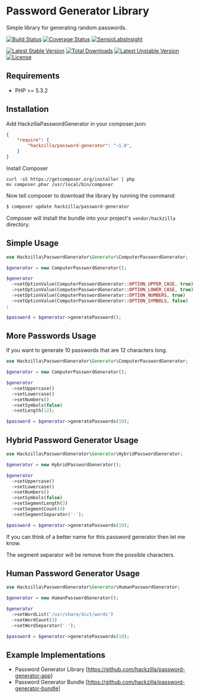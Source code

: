 Password Generator Library
==========================

Simple library for generating random passwords.

[![Build Status](https://travis-ci.org/hackzilla/password-generator.png?branch=master)](https://travis-ci.org/hackzilla/password-generator) 
[![Coverage Status](https://coveralls.io/repos/hackzilla/password-generator/badge.png)](https://coveralls.io/r/hackzilla/password-generator)
[![SensioLabsInsight](https://insight.sensiolabs.com/projects/dd072918-d39c-4bd8-bbf0-f9928acee31e/mini.png)](https://insight.sensiolabs.com/projects/dd072918-d39c-4bd8-bbf0-f9928acee31e)

[![Latest Stable Version](https://poser.pugx.org/hackzilla/password-generator/v/stable.svg)](https://packagist.org/packages/hackzilla/password-generator)
[![Total Downloads](https://poser.pugx.org/hackzilla/password-generator/downloads.svg)](https://packagist.org/packages/hackzilla/password-generator)
[![Latest Unstable Version](https://poser.pugx.org/hackzilla/password-generator/v/unstable.svg)](https://packagist.org/packages/hackzilla/password-generator)
[![License](https://poser.pugx.org/hackzilla/password-generator/license.svg)](https://packagist.org/packages/hackzilla/password-generator)


Requirements
------------

* PHP >= 5.3.2

Installation
------------

Add HackzillaPasswordGenerator in your composer.json:

```json
{
    "require": {
        "hackzilla/password-generator": "~1.0",
    }
}
```

Install Composer

```
curl -sS https://getcomposer.org/installer | php
mv composer.phar /usr/local/bin/composer
```

Now tell composer to download the library by running the command:

``` bash
$ composer update hackzilla/password-generator
```

Composer will install the bundle into your project's `vendor/hackzilla` directory.


Simple Usage
------------

```php
use Hackzilla\PasswordGenerator\Generator\ComputerPasswordGenerator;

$generator = new ComputerPasswordGenerator();

$generator
  ->setOptionValue(ComputerPasswordGenerator::OPTION_UPPER_CASE, true)
  ->setOptionValue(ComputerPasswordGenerator::OPTION_LOWER_CASE, true)
  ->setOptionValue(ComputerPasswordGenerator::OPTION_NUMBERS, true)
  ->setOptionValue(ComputerPasswordGenerator::OPTION_SYMBOLS, false)
;

$password = $generator->generatePassword();
```


More Passwords Usage
--------------------

If you want to generate 10 passwords that are 12 characters long.

```php
use Hackzilla\PasswordGenerator\Generator\ComputerPasswordGenerator;

$generator = new ComputerPasswordGenerator();

$generator
  ->setUppercase()
  ->setLowercase()
  ->setNumbers()
  ->setSymbols(false)
  ->setLength(12);

$password = $generator->generatePasswords(10);
```

Hybrid Password Generator Usage
-------------------------------

```php
use Hackzilla\PasswordGenerator\Generator\HybridPasswordGenerator;

$generator = new HybridPasswordGenerator();

$generator
  ->setUppercase()
  ->setLowercase()
  ->setNumbers()
  ->setSymbols(false)
  ->setSegmentLength(3)
  ->setSegmentCount(4)
  ->setSegmentSeparator('-');

$password = $generator->generatePasswords(10);
```

If you can think of a better name for this password generator then let me know.

The segment separator will be remove from the possible characters.


Human Password Generator Usage
-------------------------------


```php
use Hackzilla\PasswordGenerator\Generator\HumanPasswordGenerator;

$generator = new HumanPasswordGenerator();

$generator
  ->setWordList('/usr/share/dict/words')
  ->setWordCount(3)
  ->setWordSeparator('-');

$password = $generator->generatePasswords(10);
```


Example Implementations
-----------------------

* Password Generator Library [https://github.com/hackzilla/password-generator-app]
* Password Generator Bundle [https://github.com/hackzilla/password-generator-bundle]
